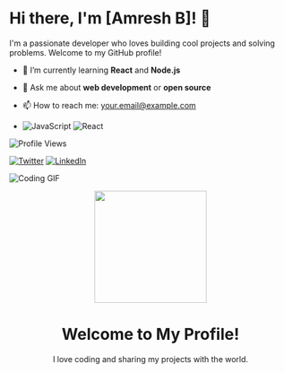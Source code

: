 # Hi there, I'm [Amresh B]! 👋

I'm a passionate developer who loves building cool projects and solving problems. Welcome to my GitHub profile!

- 🌱 I’m currently learning **React** and **Node.js**
- 💬 Ask me about **web development** or **open source**
- 📫 How to reach me: [your.email@example.com](mailto:your.email@example.com)

- ![JavaScript](https://img.shields.io/badge/JavaScript-F7DF1E?style=for-the-badge&logo=javascript&logoColor=black)
![React](https://img.shields.io/badge/React-20232A?style=for-the-badge&logo=react&logoColor=61DAFB)

![Profile Views](https://komarev.com/ghpvc/?username=yourusername&color=blue)

[![Twitter](https://img.shields.io/badge/Twitter-1DA1F2?style=for-the-badge&logo=twitter&logoColor=white)](https://twitter.com/yourhandle)
[![LinkedIn](https://img.shields.io/badge/LinkedIn-0077B5?style=for-the-badge&logo=linkedin&logoColor=white)](https://linkedin.com/in/yourprofile)

![Coding GIF](https://media.giphy.com/media/3o7aCTPPm4OHfRLSH6/giphy.gif)

<div align="center">
  <img src="https://media.giphy.com/media/3o7aCTPPm4OHfRLSH6/giphy.gif" width="200"/>
  <h1>Welcome to My Profile!</h1>
  <p>I love coding and sharing my projects with the world.</p>
</div>
